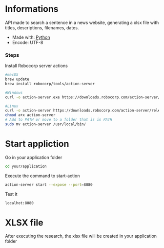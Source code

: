 
# Informations

API made to search a sentence in a news website, generating a xlsx file with titles, descriptions, filenames, dates.

* Made with: [Python](https://python.org/)
* Encode: UTF-8

### Steps

Install Robocorp server actions
```sh
#macOS
brew update
brew install robocorp/tools/action-server

#Windows
curl -o action-server.exe https://downloads.robocorp.com/action-server/releases/latest/windows64/action-server.exe

#Linux
curl -o action-server https://downloads.robocorp.com/action-server/releases/latest/linux64/action-server
chmod a+x action-server
# Add to PATH or move to a folder that is in PATH
sudo mv action-server /usr/local/bin/
```

# Start appliction

Go in your application folder 
```sh
cd your/application
```

Execute the command to start-action
```sh
action-server start --expose --port=8080
```

Test it
```sh
localhot:8080
```

# XLSX file

After executing the research, the xlsx file will be created in your application folder

